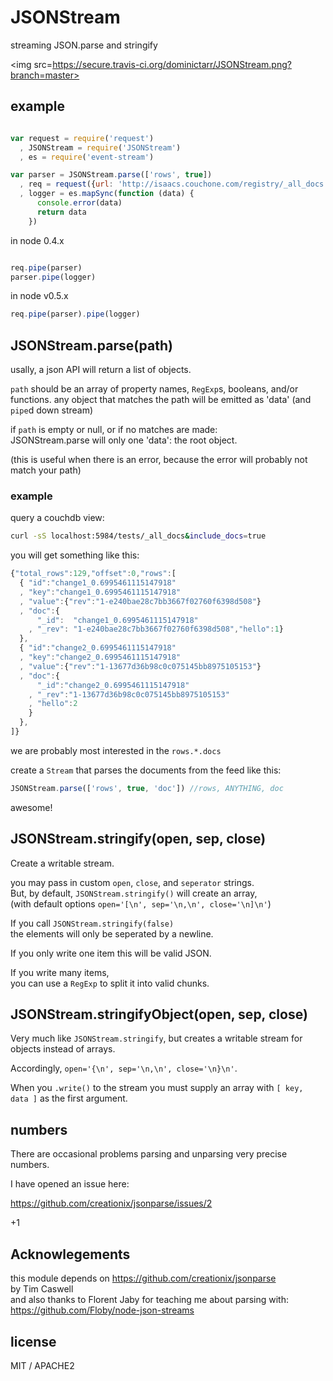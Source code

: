 # JSONStream

streaming JSON.parse and stringify

<img src=https://secure.travis-ci.org/dominictarr/JSONStream.png?branch=master>

## example

```javascript

var request = require('request')
  , JSONStream = require('JSONStream')
  , es = require('event-stream')

var parser = JSONStream.parse(['rows', true])
  , req = request({url: 'http://isaacs.couchone.com/registry/_all_docs'})
  , logger = es.mapSync(function (data) {
      console.error(data)
      return data
    })
```

in node 0.4.x

``` javascript

req.pipe(parser)
parser.pipe(logger)

```

in node v0.5.x

``` javascript
req.pipe(parser).pipe(logger)

```

## JSONStream.parse(path)

usally, a json API will return a list of objects.  

`path` should be an array of property names, `RegExp`s, booleans, and/or functions.
any object that matches the path will be emitted as 'data' (and `pipe`d down stream)

if `path` is empty or null, or if no matches are made:  
JSONStream.parse will only one 'data': the root object.

(this is useful when there is an error, because the error will probably not match your path)

### example

query a couchdb view:

``` bash
curl -sS localhost:5984/tests/_all_docs&include_docs=true
```
you will get something like this:

``` js
{"total_rows":129,"offset":0,"rows":[
  { "id":"change1_0.6995461115147918"
  , "key":"change1_0.6995461115147918"
  , "value":{"rev":"1-e240bae28c7bb3667f02760f6398d508"}
  , "doc":{
      "_id":  "change1_0.6995461115147918"
    , "_rev": "1-e240bae28c7bb3667f02760f6398d508","hello":1}
  },
  { "id":"change2_0.6995461115147918"
  , "key":"change2_0.6995461115147918"
  , "value":{"rev":"1-13677d36b98c0c075145bb8975105153"}
  , "doc":{
      "_id":"change2_0.6995461115147918"
    , "_rev":"1-13677d36b98c0c075145bb8975105153"
    , "hello":2
    }
  },
]}

```

we are probably most interested in the `rows.*.docs`  

create a `Stream` that parses the documents from the feed like this:

``` js
JSONStream.parse(['rows', true, 'doc']) //rows, ANYTHING, doc
``` 
awesome!

## JSONStream.stringify(open, sep, close)

Create a writable stream.

you may pass in custom `open`, `close`, and `seperator` strings.  
But, by default, `JSONStream.stringify()` will create an array,  
(with default options `open='[\n', sep='\n,\n', close='\n]\n'`)

If you call `JSONStream.stringify(false)`   
the elements will only be seperated by a newline.  

If you only write one item this will be valid JSON.  

If you write many items,  
you can use a `RegExp` to split it into valid chunks.

## JSONStream.stringifyObject(open, sep, close)

Very much like `JSONStream.stringify`,
but creates a writable stream for objects instead of arrays.

Accordingly, `open='{\n', sep='\n,\n', close='\n}\n'`.

When you `.write()` to the stream you must supply an array with `[ key, data ]`
as the first argument.

## numbers

There are occasional problems parsing and unparsing very precise numbers.  

I have opened an issue here:

https://github.com/creationix/jsonparse/issues/2

+1

## Acknowlegements

this module depends on https://github.com/creationix/jsonparse  
by Tim Caswell  
and also thanks to Florent Jaby for teaching me about parsing with:
https://github.com/Floby/node-json-streams

## license

MIT / APACHE2
